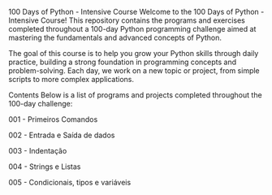 100 Days of Python - Intensive Course
Welcome to the 100 Days of Python - Intensive Course! This repository contains the programs and exercises completed throughout a 100-day Python programming challenge aimed at mastering the fundamentals and advanced concepts of Python.

The goal of this course is to help you grow your Python skills through daily practice, building a strong foundation in programming concepts and problem-solving. Each day, we work on a new topic or project, from simple scripts to more complex applications.

Contents
Below is a list of programs and projects completed throughout the 100-day challenge:

001 - Primeiros Comandos

002 - Entrada e Saída de dados

003 - Indentação

004 - Strings e Listas

005 - Condicionais, tipos e variáveis

